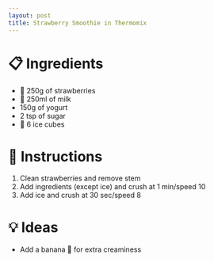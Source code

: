 ```yaml
---
layout: post
title: Strawberry Smoothie in Thermomix
---
```


# 📋 Ingredients
- 🍓 250g of strawberries
- 🥛 250ml of milk
- 150g of yogurt
- 2 tsp of sugar
- 🧊 6 ice cubes

# 🔢 Instructions
1. Clean strawberries and remove stem
2. Add ingredients (except ice) and crush at 1 min/speed 10
3. Add ice and crush at 30 sec/speed 8

# 💡 Ideas
- Add a banana 🍌 for extra creaminess
